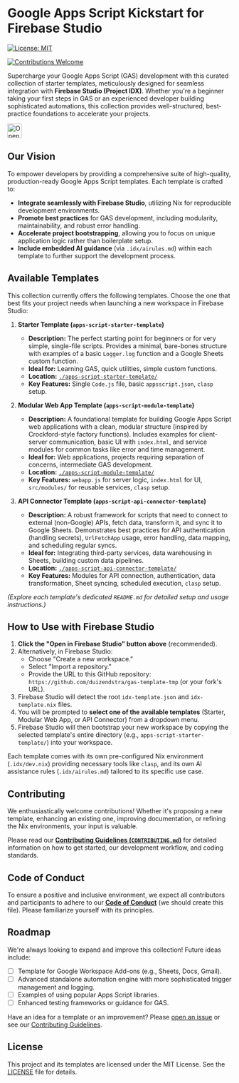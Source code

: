 # Google Apps Script Kickstart for Firebase Studio

[![License: MIT](https://img.shields.io/badge/License-MIT-yellow.svg)](LICENSE)
<!-- Consider adding a badge for clasp version if you standardize on one -->
<!-- Example: [![Clasp](https://img.shields.io/badge/clasp-%5E2.4.2-brightgreen.svg)](https://github.com/google/clasp) -->
<!-- Consider adding a Contributions Welcome badge -->
[![Contributions Welcome](https://img.shields.io/badge/contributions-welcome-brightgreen.svg?style=flat)](CONTRIBUTING.md)

Supercharge your Google Apps Script (GAS) development with this curated collection of starter templates, meticulously designed for seamless integration with **Firebase Studio (Project IDX)**. Whether you're a beginner taking your first steps in GAS or an experienced developer building sophisticated automations, this collection provides well-structured, best-practice foundations to accelerate your projects.

<a href="https://studio.firebase.google.com/new?template=https%3A%2F%2Fgithub.com%2Fduizendstra%2Fgas-template-tmp">
  <picture>
    <source
      media="(prefers-color-scheme: dark)"
      srcset="https://cdn.firebasestudio.dev/btn/open_dark_32.svg">
    <source
      media="(prefers-color-scheme: light)"
      srcset="https://cdn.firebasestudio.dev/btn/open_light_32.svg">
    <img
      height="32"
      alt="Open in Firebase Studio"
      src="https://cdn.firebasestudio.dev/btn/open_blue_32.svg">
  </picture>
</a>

## Our Vision

To empower developers by providing a comprehensive suite of high-quality, production-ready Google Apps Script templates. Each template is crafted to:
*   **Integrate seamlessly with Firebase Studio**, utilizing Nix for reproducible development environments.
*   **Promote best practices** for GAS development, including modularity, maintainability, and robust error handling.
*   **Accelerate project bootstrapping**, allowing you to focus on unique application logic rather than boilerplate setup.
*   **Include embedded AI guidance** (via `.idx/airules.md`) within each template to further support the development process.

## Available Templates

This collection currently offers the following templates. Choose the one that best fits your project needs when launching a new workspace in Firebase Studio:

1.  **Starter Template (`apps-script-starter-template`)**
    *   **Description:** The perfect starting point for beginners or for very simple, single-file scripts. Provides a minimal, bare-bones structure with examples of a basic `Logger.log` function and a Google Sheets custom function.
    *   **Ideal for:** Learning GAS, quick utilities, simple custom functions.
    *   **Location:** [`./apps-script-starter-template/`](./apps-script-starter-template/)
    *   **Key Features:** Single `Code.js` file, basic `appsscript.json`, `clasp` setup.

2.  **Modular Web App Template (`apps-script-module-template`)**
    *   **Description:** A foundational template for building Google Apps Script web applications with a clean, modular structure (inspired by Crockford-style factory functions). Includes examples for client-server communication, basic UI with `index.html`, and service modules for common tasks like error and time management.
    *   **Ideal for:** Web applications, projects requiring separation of concerns, intermediate GAS development.
    *   **Location:** [`./apps-script-module-template/`](./apps-script-module-template/)
    *   **Key Features:** `webapp.js` for server logic, `index.html` for UI, `src/modules/` for reusable services, `clasp` setup.

3.  **API Connector Template (`apps-script-api-connector-template`)**
    *   **Description:** A robust framework for scripts that need to connect to external (non-Google) APIs, fetch data, transform it, and sync it to Google Sheets. Demonstrates best practices for API authentication (handling secrets), `UrlFetchApp` usage, error handling, data mapping, and scheduling regular syncs.
    *   **Ideal for:** Integrating third-party services, data warehousing in Sheets, building custom data pipelines.
    *   **Location:** [`./apps-script-api-connector-template/`](./apps-script-api-connector-template/)
    *   **Key Features:** Modules for API connection, authentication, data transformation, Sheet syncing, scheduled execution, `clasp` setup.

*(Explore each template's dedicated `README.md` for detailed setup and usage instructions.)*

## How to Use with Firebase Studio

1.  **Click the "Open in Firebase Studio" button above** (recommended).
2.  Alternatively, in Firebase Studio:
    *   Choose "Create a new workspace."
    *   Select "Import a repository."
    *   Provide the URL to this GitHub repository: `https://github.com/duizendstra/gas-template-tmp` (or your fork's URL).
3.  Firebase Studio will detect the root `idx-template.json` and `idx-template.nix` files.
4.  You will be prompted to **select one of the available templates** (Starter, Modular Web App, or API Connector) from a dropdown menu.
5.  Firebase Studio will then bootstrap your new workspace by copying the selected template's entire directory (e.g., `apps-script-starter-template/`) into your workspace.

Each template comes with its own pre-configured Nix environment (`.idx/dev.nix`) providing necessary tools like `clasp`, and its own AI assistance rules (`.idx/airules.md`) tailored to its specific use case.

## Contributing

We enthusiastically welcome contributions! Whether it's proposing a new template, enhancing an existing one, improving documentation, or refining the Nix environments, your input is valuable.

Please read our [**Contributing Guidelines (`CONTRIBUTING.md`)**](CONTRIBUTING.md) for detailed information on how to get started, our development workflow, and coding standards.

## Code of Conduct

To ensure a positive and inclusive environment, we expect all contributors and participants to adhere to our [**Code of Conduct**](CODE_OF_CONDUCT.md) (we should create this file). Please familiarize yourself with its principles.

## Roadmap

We're always looking to expand and improve this collection! Future ideas include:
*   [ ] Template for Google Workspace Add-ons (e.g., Sheets, Docs, Gmail).
*   [ ] Advanced standalone automation engine with more sophisticated trigger management and logging.
*   [ ] Examples of using popular Apps Script libraries.
*   [ ] Enhanced testing frameworks or guidance for GAS.

Have an idea for a template or an improvement? Please [open an issue](https://github.com/duizendstra/gas-template-tmp/issues) or see our [Contributing Guidelines](CONTRIBUTING.md).

## License

This project and its templates are licensed under the MIT License. See the [LICENSE](LICENSE) file for details.